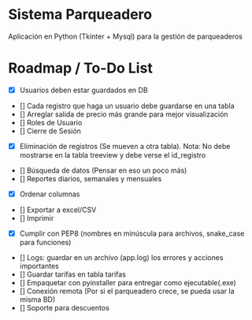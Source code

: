# Sistema Parqueadero

Aplicación en Python (Tkinter + Mysql) para la gestión de parqueaderos

# Roadmap / To-Do List
-   [x]   Usuarios deben estar guardados en DB
-   []   Cada registro que haga un usuario debe guardarse en una tabla
-   []   Arreglar salida de precio más grande para mejor visualización
-   []   Roles de Usuario
-   []   Cierre de Sesión
-   [x]   Eliminación de registros (Se mueven a otra tabla). Nota: No debe mostrarse en la tabla treeview y debe verse el id_registro
-   []   Búsqueda de datos (Pensar en eso un poco más)
-   []   Reportes diarios, semanales y mensuales
-   [x]   Ordenar columnas
-   []   Exportar a excel/CSV
-   []   Imprimir
-   [x]   Cumplir con PEP8 (nombres en minúscula para archivos, snake_case para funciones)
-   []   Logs: guardar en un archivo (app.log) los errores y acciones importantes
-   []   Guardar tarifas en tabla tarifas
-   []   Empaquetar con pyinstaller para entregar como ejecutable(.exe)
-   []   Conexión remota (Por si el parqueadero crece, se pueda usar la misma BD)
-   []   Soporte para descuentos